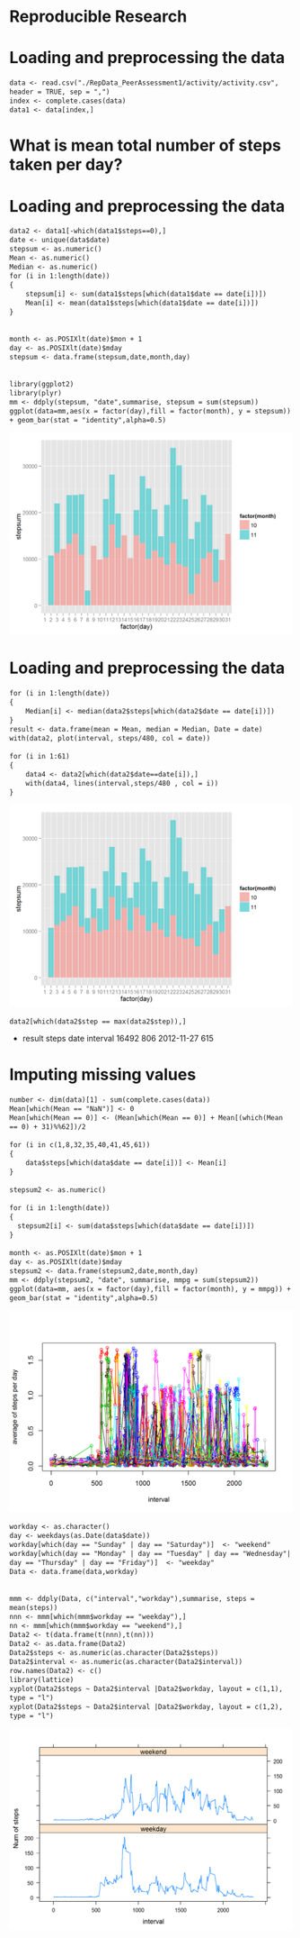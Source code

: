  Reproducible Research
=======================

# Loading and preprocessing the data
```{r}
data <- read.csv("./RepData_PeerAssessment1/activity/activity.csv", header = TRUE, sep = ",")
index <- complete.cases(data)
data1 <- data[index,]
```
# What is mean total number of steps taken per day?
# Loading and preprocessing the data
```{r}
data2 <- data1[-which(data1$steps==0),]
date <- unique(data$date)
stepsum <- as.numeric()
Mean <- as.numeric()
Median <- as.numeric()
for (i in 1:length(date))
{
    stepsum[i] <- sum(data1$steps[which(data1$date == date[i])])
    Mean[i] <- mean(data1$steps[which(data1$date == date[i])])
}


month <- as.POSIXlt(date)$mon + 1
day <- as.POSIXlt(date)$mday
stepsum <- data.frame(stepsum,date,month,day)


library(ggplot2)
library(plyr)
mm <- ddply(stepsum, "date",summarise, stepsum = sum(stepsum))
ggplot(data=mm,aes(x = factor(day),fill = factor(month), y = stepsum)) + geom_bar(stat = "identity",alpha=0.5)
```

![result](https://raw.githubusercontent.com/yelangya3826850/RepData_PeerAssessment1/master/figure/1.png)
# Loading and preprocessing the data
```{r}
for (i in 1:length(date))
{
    Median[i] <- median(data2$steps[which(data2$date == date[i])])
}
result <- data.frame(mean = Mean, median = Median, Date = date)
with(data2, plot(interval, steps/480, col = date))

for (i in 1:61)
{
    data4 <- data2[which(data2$date==date[i]),]
    with(data4, lines(interval,steps/480 , col = i))
}
```
![result](https://raw.githubusercontent.com/yelangya3826850/RepData_PeerAssessment1/master/figure/2.png)

```{r}
data2[which(data2$step == max(data2$step)),]
```
* result
      steps       date interval
16492   806 2012-11-27      615

# Imputing missing values
```{r}
number <- dim(data)[1] - sum(complete.cases(data))
Mean[which(Mean == "NaN")] <- 0
Mean[which(Mean == 0)] <- (Mean[which(Mean == 0)] + Mean[(which(Mean == 0) + 31)%%62])/2

for (i in c(1,8,32,35,40,41,45,61))
{
    data$steps[which(data$date == date[i])] <- Mean[i]
}

stepsum2 <- as.numeric()

for (i in 1:length(date))
{
  stepsum2[i] <- sum(data$steps[which(data$date == date[i])])
}

month <- as.POSIXlt(date)$mon + 1
day <- as.POSIXlt(date)$mday
stepsum2 <- data.frame(stepsum2,date,month,day)
mm <- ddply(stepsum2, "date", summarise, mmpg = sum(stepsum2))
ggplot(data=mm, aes(x = factor(day),fill = factor(month), y = mmpg)) + geom_bar(stat = "identity",alpha=0.5)
```
![result](https://raw.githubusercontent.com/yelangya3826850/RepData_PeerAssessment1/master/figure/3.png)
```{r}
workday <- as.character()
day <- weekdays(as.Date(data$date))
workday[which(day == "Sunday" | day == "Saturday")]  <- "weekend"
workday[which(day == "Monday" | day == "Tuesday" | day == "Wednesday"| day == "Thursday" | day == "Friday")]  <- "weekday"
Data <- data.frame(data,workday)


mmm <- ddply(Data, c("interval","workday"),summarise, steps = mean(steps))
nnn <- mmm[which(mmm$workday == "weekday"),]
nn <- mmm[which(mmm$workday == "weekend"),]
Data2 <- t(data.frame(t(nnn),t(nn)))
Data2 <- as.data.frame(Data2)
Data2$steps <- as.numeric(as.character(Data2$steps))
Data2$interval <- as.numeric(as.character(Data2$interval))
row.names(Data2) <- c()
library(lattice)
xyplot(Data2$steps ~ Data2$interval |Data2$workday, layout = c(1,1), type = "l")
xyplot(Data2$steps ~ Data2$interval |Data2$workday, layout = c(1,2), type = "l")
```
![result](https://raw.githubusercontent.com/yelangya3826850/RepData_PeerAssessment1/master/figure/4.png)


